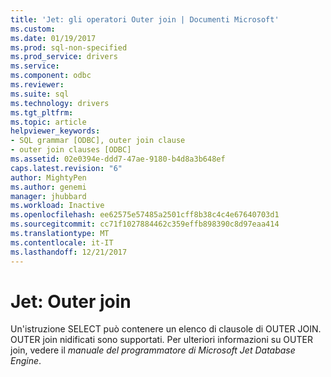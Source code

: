 ```yaml
---
title: 'Jet: gli operatori Outer join | Documenti Microsoft'
ms.custom: 
ms.date: 01/19/2017
ms.prod: sql-non-specified
ms.prod_service: drivers
ms.service: 
ms.component: odbc
ms.reviewer: 
ms.suite: sql
ms.technology: drivers
ms.tgt_pltfrm: 
ms.topic: article
helpviewer_keywords:
- SQL grammar [ODBC], outer join clause
- outer join clauses [ODBC]
ms.assetid: 02e0394e-ddd7-47ae-9180-b4d8a3b648ef
caps.latest.revision: "6"
author: MightyPen
ms.author: genemi
manager: jhubbard
ms.workload: Inactive
ms.openlocfilehash: ee62575e57485a2501cff8b38c4c4e67640703d1
ms.sourcegitcommit: cc71f1027884462c359effb898390c8d97eaa414
ms.translationtype: MT
ms.contentlocale: it-IT
ms.lasthandoff: 12/21/2017
---
```

# <a name="jet-outer-joins"></a>Jet: Outer join
Un'istruzione SELECT può contenere un elenco di clausole di OUTER JOIN. OUTER join nidificati sono supportati. Per ulteriori informazioni su OUTER join, vedere il *manuale del programmatore di Microsoft Jet Database Engine*.
